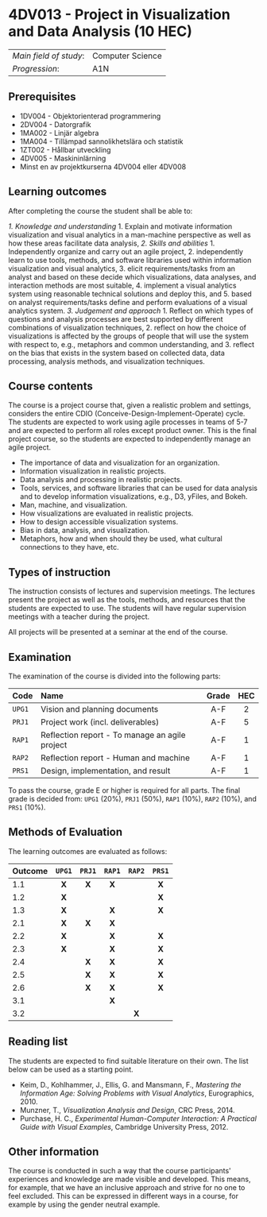 # 4DV013 - Project in Visualization and Data Analysis (10 HEC)

|     |     |
| --- | --- | 
| *Main field of study*: | Computer Science | 
| *Progression*: | A1N | 

## Prerequisites

- 1DV004 - Objektorienterad programmering
- 2DV004 - Datorgrafik
- 1MA002 - Linjär algebra
- 1MA004 - Tillämpad sannolikhetslära och statistik
- 1ZT002 - Hållbar utveckling
- 4DV005 - Maskininlärning
- Minst en av projektkurserna 4DV004 eller 4DV008

## Learning outcomes

After completing the course the student shall be able to:

*1. Knowledge and understanding*
	1. Explain and motivate information visualization and visual analytics in a man-machine perspective as well as how these areas facilitate data analysis,
*2. Skills and abilities*
	1. Independently organize and carry out an agile project,
	2. independently learn to use tools, methods, and software libraries used within information visualization and visual analytics,
	3. elicit requirements/tasks from an analyst and based on these decide which visualizations, data analyses, and interaction methods are most suitable,
	4. implement a visual analytics system using reasonable technical solutions and deploy this, and
	5. based on analyst requirements/tasks define and perform evaluations of a visual analytics system.
*3. Judgement and approach*
	1. Reflect on which types of questions and analysis processes are best supported by different combinations of visualization techniques, 
	2. reflect on how the choice of visualizations is affected by the groups of people that will use the system with respect to, e.g., metaphors and common understanding, and
	3. reflect on the bias that exists in the system based on collected data, data processing, analysis methods, and visualization techniques.

## Course contents

The course is a project course that, given a realistic problem and settings, considers the entire CDIO (Conceive-Design-Implement-Operate) cycle. The students are expected to work using agile processes in teams of 5-7 and are expected to perform all roles except product owner. This is the final project course, so the students are expected to independently manage an agile project.

- The importance of data and visualization for an organization.
- Information visualization in realistic projects.
- Data analysis and processing in realistic projects.
- Tools, services, and software libraries that can be used for data analysis and to develop information visualizations, e.g., D3, yFiles, and Bokeh.
- Man, machine, and visualization. 
- How visualizations are evaluated in realistic projects.
- How to design accessible visualization systems.
- Bias in data, analysis, and visualization.
- Metaphors, how and when should they be used, what cultural connections to they have, etc.

## Types of instruction

The instruction consists of lectures and supervision meetings. The lectures present the project as well as the tools, methods, and resources that the students are expected to use. The students will have regular supervision meetings with a teacher during the project.

All projects will be presented at a seminar at the end of the course.

## Examination

The examination of the course is divided into the following parts:

| Code | Name             | Grade | HEC | 
| :--- | :--------------------------------------          | :---: | :---: |  
|`UPG1`| Vision and planning documents                   | A-F   | 2     |  
|`PRJ1`| Project work (incl. deliverables)                 | A-F   | 5     |  
|`RAP1`| Reflection report - To manage an agile project | A-F   | 1     |  
|`RAP2`| Reflection report - Human and machine        | A-F   | 1     |  
|`PRS1`| Design, implementation, and result             | A-F   | 1     |  

To pass the course, grade E or higher is required for all parts. The final grade is decided from: `UPG1` (20%), `PRJ1` (50%), `RAP1` (10%), `RAP2` (10%), and `PRS1` (10%).

## Methods of Evaluation

The learning outcomes are evaluated as follows:

| Outcome |`UPG1` |`PRJ1` |`RAP1` |`RAP2` |`PRS1` |
| :--------- | :---: | :---: | :---: | :---: | :---: |
| 1.1        | **X** | **X** | **X** |       | **X** |
| 1.2        | **X** |       |       |       | **X** |
| 1.3        | **X** |       | **X** |       | **X** |
| 2.1        | **X** | **X** | **X** |       |       |
| 2.2        | **X** |       | **X** |       | **X** |
| 2.3        | **X** |       | **X** |       | **X** |
| 2.4        |       | **X** | **X** |       | **X** |
| 2.5        |       | **X** | **X** |       | **X** |
| 2.6        |       | **X** | **X** |       | **X** |
| 3.1        |       |       | **X** |       |       |
| 3.2        |       |       |       | **X** |       |


## Reading list

The students are expected to find suitable literature on their own. The list below can be used as a starting point.

- Keim, D., Kohlhammer, J., Ellis, G. and Mansmann, F., *Mastering the Information Age: Solving Problems with Visual Analytics*, Eurographics, 2010.
- Munzner, T., *Visualization Analysis and Design*, CRC Press, 2014. 
- Purchase, H. C., *Experimental Human-Computer Interaction: A Practical Guide with Visual Examples*, Cambridge University Press, 2012. 

## Other information

The course is conducted in such a way that the course participants' experiences and knowledge are made visible and developed. This means, for example, that we have an inclusive approach and strive for no one to feel excluded. This can be expressed in different ways in a course, for example by using the gender neutral example.
